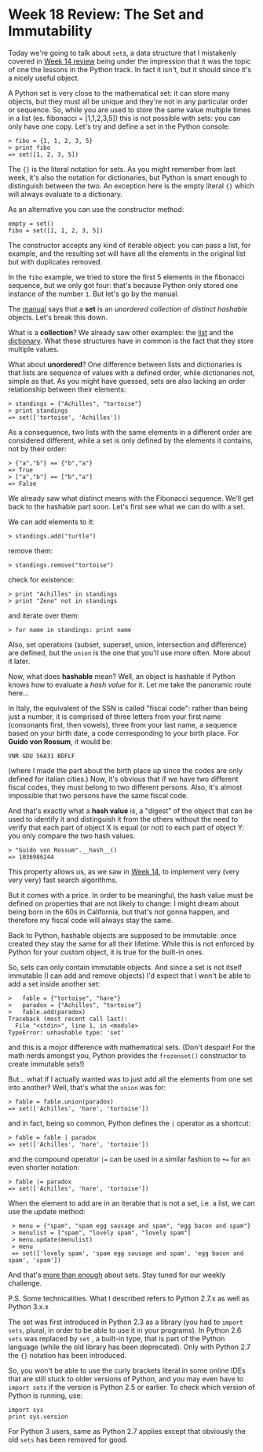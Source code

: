 Week 18 Review: The Set and Immutability
====================

Today we're going to talk about `set`s, a data structure that I mistakenly covered in
[Week 14 review](http://www.codecademy.com/groups/python-fro-beginners/discussions/513db1703a03bbfc0b0006f2)
being under the impression that it was the topic of one the lessons in the Python track.
In fact it isn't, but it should since it's a nicely useful object.

A Python set is very close to the mathematical set: it can store many objects, but they must all be unique and they're
not in any particular order or sequence. So,
while you are used to store the same value multiple times in a list (es. fibonacci = [1,1,2,3,5]) this is
not possible with sets: you can only have one copy. Let's try and define a set in the Python console:

    > fibo = {1, 1, 2, 3, 5}
    > print fibo
    => set([1, 2, 3, 5])
    
The `{}` is the literal notation for sets. As you might remember from last week, it's also the notation for
dictionaries, but Python is smart enough to distinguish between the two. An exception here is the empty
literal `{}` which will always evaluate to a dictionary.

As an alternative you can use the constructor method:

    empty = set()
    fibo = set([1, 1, 2, 3, 5])

The constructor accepts any kind of iterable object: you can pass a list, for example, and the resulting set
will have all the elements in the original list but with duplicates removed.

In the `fibo` example, we tried to store the first 5 elements in the fibonacci sequence, but we only got
four: that's because Python only stored one instance of the number `1`. But let's go by the manual.

The [manual](http://docs.python.org/2/library/stdtypes.html#set) says that a **set** is an
_unordered_ _collection_ of _distinct_ _hashable_ objects. Let's break this down.

What is a **collection**? We already saw other examples:
the [list](http://www.codecademy.com/groups/python-fro-beginners/discussions/50bcc8cde3a02329b9000003) and
the [dictionary](http://www.codecademy.com/groups/python-fro-beginners/discussions/5159a72318e52a0dd9001a6a). What
these structures have in common is the fact that they store multiple values.

What about **unordered**? One difference between lists and dictionaries is that lists are sequence of values with a
defined order, while dictionaries not, simple as that. As you might have guessed, sets are also lacking an
order relationship between their elements:

    > standings = {"Achilles", "tortoise"}
    > print standings
    => set(['tortoise', 'Achilles'])

As a consequence, two lists with the same elements in a different order are considered different, while a set
is only defined by the elements it contains, not by their order:

    > {"a","b"} == {"b","a"}
    => True
    > ["a","b"] == ["b","a"]
    => False

We already saw what distinct means with the Fibonacci sequence. We'll get back to the hashable part soon. Let's first
see what we can do with a set.

We can add elements to it:

    > standings.add("turtle")
    
remove them:

    > standings.remove("tortoise")
    
check for existence:

    > print "Achilles" in standings
    > print "Zeno" not in standings
    
and iterate over them:

    > for name in standings: print name
    
Also, set operations (subset, superset, union, intersection and difference) are defined, but the `union` is the one that
you'll use more often. More about it later.

Now, what does **hashable** mean? Well, an object is hashable if Python knows how to evaluate a _hash value_ for it.
Let me take the panoramic route here...

In Italy, the equivalent of the SSN is called "fiscal code": rather than
being just a number, it is comprised of three letters from your first name (consonants first, then vowels), three
from your last name, a sequence based on your birth date, a code corresponding to your birth place. For **Guido von
Rossum**, it would be:

    VNR GDU 56A31 BDFLF
    
(where I made the part about the birth place up since the codes are only defined for italian cities.)
Now, it's obvious that if we have two different fiscal codes, they must belong to two different persons. Also, it's
almost impossible that two persons have the same fiscal code.

And that's exactly what a **hash value** is, a "digest" of the object that can be used to identify it and
distinguish it from the others without the need to verify that each part of object X is equal (or not) to
each part of object Y: you only compare the two hash values.

    > "Guido von Rossum".__hash__()
    => 1036986244

This property allows us, as we saw in
[Week 14](http://www.codecademy.com/groups/python-fro-beginners/discussions/513db1703a03bbfc0b0006f2),
to implement very (very very very) fast search algorithms.

But it comes with a price. In order to be meaningful, the hash value must be defined on properties that
are not likely to change: I might dream about being born in the 60s in California, but that's not gonna
happen, and therefore my fiscal code will always stay the same.

Back to Python, hashable objects are supposed to be immutable: once created they stay the same for all
their lifetime. While this is not enforced by Python for your custom object, it is true for the built-in ones.

So, sets can only contain immutable objects. And since a set is not itself immutable (I can add and remove
objects) I'd expect that I won't be able to add a set inside another set:

    >   fable = {"tortoise", "hare"}
    >   paradox = {"Achilles", "tortoise"}
    >   fable.add(paradox)
    Traceback (most recent call last):
      File "<stdin>", line 1, in <module>
    TypeError: unhashable type: 'set'
    
and this is a mojor difference with mathematical sets. (Don't despair! For the math nerds amongst you, Python
provides the `frozenset()` constructor to create immutable sets!)

But... what if I actually wanted was to just add all the elements from one set into another? Well,
that's what the `union` was for:

    > fable = fable.union(paradox)
    => set(['Achilles', 'hare', 'tortoise'])
    
and in fact, being so common, Python defines the `|` operator as a shortcut:

    > fable = fable | paradox
    => set(['Achilles', 'hare', 'tortoise'])

and the compound operator `|=` can be used in a similar fashion to `+=` for an even shorter notation:

    > fable |= paradox
    => set(['Achilles', 'hare', 'tortoise'])
    
When the element to add are in an iterable that is not a set, i.e. a list, we can use the update method:

     > menu = {"spam", "spam egg sausage and spam", "egg bacon and spam"}
     > menulist = ["spam", "lovely spam", "lovely spam"]
     > menu.update(menulist)
     > menu
     => set(['lovely spam', 'spam egg sausage and spam', 'egg bacon and spam', 'spam'])

And that's [more than enough](http://www.youtube.com/watch?v=anwy2MPT5RE) about sets.
Stay tuned for our weekly challenge.

P.S. Some technicalities. What I described refers to Python 2.7.x as well as Python 3.x.x

The set was first introduced in Python 2.3 as a library (you had to `import sets`, plural, in order
to be able to use it in your programs). In Python 2.6 `sets` was replaced by `set` , a built-in type, that is
part of the Python language (while the old library has been deprecated). Only with Python 2.7 the `{}` notation
has been introduced.

So, you won't be able to use the curly brackets literal in some online IDEs that are still stuck to older versions of
Python, and you may even have to `import sets` if the version is Python 2.5 or earlier. To check which version of
Python is running, use:

    import sys
    print sys.version

For Python 3 users, same as Python 2.7 applies except that obviously the old `sets` has been removed for good.
